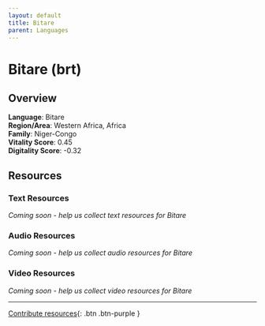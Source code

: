 ```yaml
---
layout: default
title: Bitare
parent: Languages
---
```


# Bitare (brt)

## Overview

**Language**: Bitare  
**Region/Area**: Western Africa, Africa  
**Family**: Niger-Congo  
**Vitality Score**: 0.45  
**Digitality Score**: -0.32  

## Resources

### Text Resources
*Coming soon - help us collect text resources for Bitare*

### Audio Resources
*Coming soon - help us collect audio resources for Bitare*

### Video Resources
*Coming soon - help us collect video resources for Bitare*

---

[Contribute resources](https://fairtrain.github.io/){: .btn .btn-purple }

